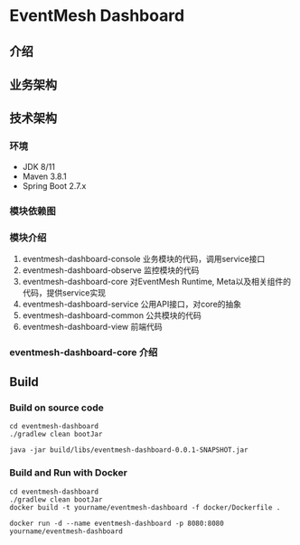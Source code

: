 # EventMesh Dashboard

## 介绍

## 业务架构

## 技术架构

### 环境

- JDK 8/11
- Maven 3.8.1
- Spring Boot 2.7.x

### 模块依赖图

### 模块介绍

1. eventmesh-dashboard-console  业务模块的代码，调用service接口
2. eventmesh-dashboard-observe  监控模块的代码
3. eventmesh-dashboard-core     对EventMesh Runtime, Meta以及相关组件的代码，提供service实现
4. eventmesh-dashboard-service  公用API接口，对core的抽象
5. eventmesh-dashboard-common   公共模块的代码
6. eventmesh-dashboard-view     前端代码

### eventmesh-dashboard-core 介绍

## Build

### Build on source code

```
cd eventmesh-dashboard
./gradlew clean bootJar
```

```
java -jar build/libs/eventmesh-dashboard-0.0.1-SNAPSHOT.jar
```

### Build and Run with Docker

```
cd eventmesh-dashboard
./gradlew clean bootJar
docker build -t yourname/eventmesh-dashboard -f docker/Dockerfile .
```

```
docker run -d --name eventmesh-dashboard -p 8080:8080 yourname/eventmesh-dashboard
```